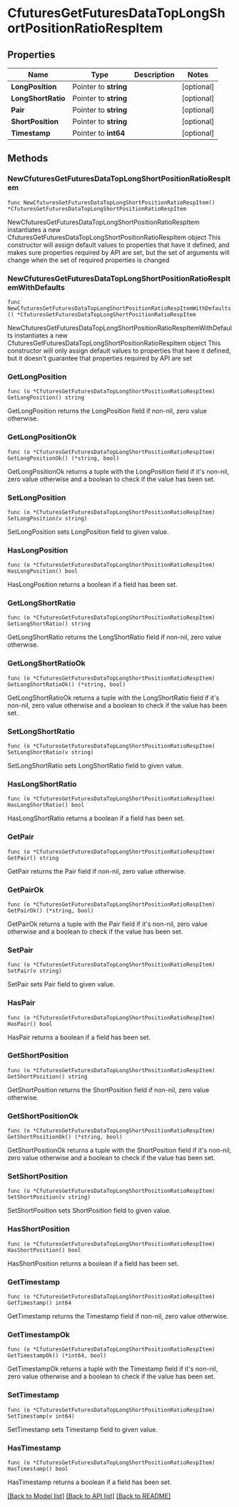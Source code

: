 # CfuturesGetFuturesDataTopLongShortPositionRatioRespItem

## Properties

Name | Type | Description | Notes
------------ | ------------- | ------------- | -------------
**LongPosition** | Pointer to **string** |  | [optional] 
**LongShortRatio** | Pointer to **string** |  | [optional] 
**Pair** | Pointer to **string** |  | [optional] 
**ShortPosition** | Pointer to **string** |  | [optional] 
**Timestamp** | Pointer to **int64** |  | [optional] 

## Methods

### NewCfuturesGetFuturesDataTopLongShortPositionRatioRespItem

`func NewCfuturesGetFuturesDataTopLongShortPositionRatioRespItem() *CfuturesGetFuturesDataTopLongShortPositionRatioRespItem`

NewCfuturesGetFuturesDataTopLongShortPositionRatioRespItem instantiates a new CfuturesGetFuturesDataTopLongShortPositionRatioRespItem object
This constructor will assign default values to properties that have it defined,
and makes sure properties required by API are set, but the set of arguments
will change when the set of required properties is changed

### NewCfuturesGetFuturesDataTopLongShortPositionRatioRespItemWithDefaults

`func NewCfuturesGetFuturesDataTopLongShortPositionRatioRespItemWithDefaults() *CfuturesGetFuturesDataTopLongShortPositionRatioRespItem`

NewCfuturesGetFuturesDataTopLongShortPositionRatioRespItemWithDefaults instantiates a new CfuturesGetFuturesDataTopLongShortPositionRatioRespItem object
This constructor will only assign default values to properties that have it defined,
but it doesn't guarantee that properties required by API are set

### GetLongPosition

`func (o *CfuturesGetFuturesDataTopLongShortPositionRatioRespItem) GetLongPosition() string`

GetLongPosition returns the LongPosition field if non-nil, zero value otherwise.

### GetLongPositionOk

`func (o *CfuturesGetFuturesDataTopLongShortPositionRatioRespItem) GetLongPositionOk() (*string, bool)`

GetLongPositionOk returns a tuple with the LongPosition field if it's non-nil, zero value otherwise
and a boolean to check if the value has been set.

### SetLongPosition

`func (o *CfuturesGetFuturesDataTopLongShortPositionRatioRespItem) SetLongPosition(v string)`

SetLongPosition sets LongPosition field to given value.

### HasLongPosition

`func (o *CfuturesGetFuturesDataTopLongShortPositionRatioRespItem) HasLongPosition() bool`

HasLongPosition returns a boolean if a field has been set.

### GetLongShortRatio

`func (o *CfuturesGetFuturesDataTopLongShortPositionRatioRespItem) GetLongShortRatio() string`

GetLongShortRatio returns the LongShortRatio field if non-nil, zero value otherwise.

### GetLongShortRatioOk

`func (o *CfuturesGetFuturesDataTopLongShortPositionRatioRespItem) GetLongShortRatioOk() (*string, bool)`

GetLongShortRatioOk returns a tuple with the LongShortRatio field if it's non-nil, zero value otherwise
and a boolean to check if the value has been set.

### SetLongShortRatio

`func (o *CfuturesGetFuturesDataTopLongShortPositionRatioRespItem) SetLongShortRatio(v string)`

SetLongShortRatio sets LongShortRatio field to given value.

### HasLongShortRatio

`func (o *CfuturesGetFuturesDataTopLongShortPositionRatioRespItem) HasLongShortRatio() bool`

HasLongShortRatio returns a boolean if a field has been set.

### GetPair

`func (o *CfuturesGetFuturesDataTopLongShortPositionRatioRespItem) GetPair() string`

GetPair returns the Pair field if non-nil, zero value otherwise.

### GetPairOk

`func (o *CfuturesGetFuturesDataTopLongShortPositionRatioRespItem) GetPairOk() (*string, bool)`

GetPairOk returns a tuple with the Pair field if it's non-nil, zero value otherwise
and a boolean to check if the value has been set.

### SetPair

`func (o *CfuturesGetFuturesDataTopLongShortPositionRatioRespItem) SetPair(v string)`

SetPair sets Pair field to given value.

### HasPair

`func (o *CfuturesGetFuturesDataTopLongShortPositionRatioRespItem) HasPair() bool`

HasPair returns a boolean if a field has been set.

### GetShortPosition

`func (o *CfuturesGetFuturesDataTopLongShortPositionRatioRespItem) GetShortPosition() string`

GetShortPosition returns the ShortPosition field if non-nil, zero value otherwise.

### GetShortPositionOk

`func (o *CfuturesGetFuturesDataTopLongShortPositionRatioRespItem) GetShortPositionOk() (*string, bool)`

GetShortPositionOk returns a tuple with the ShortPosition field if it's non-nil, zero value otherwise
and a boolean to check if the value has been set.

### SetShortPosition

`func (o *CfuturesGetFuturesDataTopLongShortPositionRatioRespItem) SetShortPosition(v string)`

SetShortPosition sets ShortPosition field to given value.

### HasShortPosition

`func (o *CfuturesGetFuturesDataTopLongShortPositionRatioRespItem) HasShortPosition() bool`

HasShortPosition returns a boolean if a field has been set.

### GetTimestamp

`func (o *CfuturesGetFuturesDataTopLongShortPositionRatioRespItem) GetTimestamp() int64`

GetTimestamp returns the Timestamp field if non-nil, zero value otherwise.

### GetTimestampOk

`func (o *CfuturesGetFuturesDataTopLongShortPositionRatioRespItem) GetTimestampOk() (*int64, bool)`

GetTimestampOk returns a tuple with the Timestamp field if it's non-nil, zero value otherwise
and a boolean to check if the value has been set.

### SetTimestamp

`func (o *CfuturesGetFuturesDataTopLongShortPositionRatioRespItem) SetTimestamp(v int64)`

SetTimestamp sets Timestamp field to given value.

### HasTimestamp

`func (o *CfuturesGetFuturesDataTopLongShortPositionRatioRespItem) HasTimestamp() bool`

HasTimestamp returns a boolean if a field has been set.


[[Back to Model list]](../README.md#documentation-for-models) [[Back to API list]](../README.md#documentation-for-api-endpoints) [[Back to README]](../README.md)


